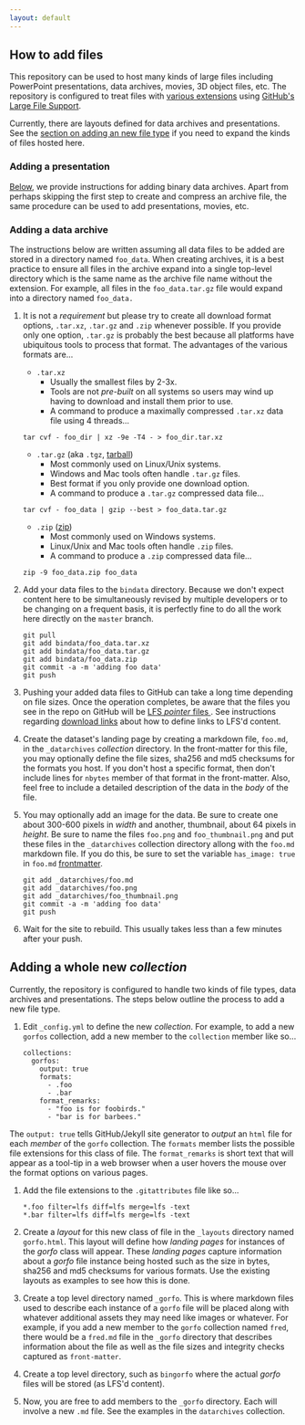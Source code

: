 ```yaml
---
layout: default
---
```

## How to add files

This repository can be used to host many kinds of large files including
PowerPoint presentations, data archives, movies, 3D object files, etc.
The repository is configured to treat files with
[various extensions](https://raw.githubusercontent.com/visit-dav/largedata/master/.gitattributes)
using
[GitHub's Large File Support](https://help.github.com/en/github/managing-large-files/about-git-large-file-storage).

Currently, there are layouts defined for data archives and presentations. See
the [section on adding an new file type](#how-to-add-new-collections) if you
need to expand the kinds of files hosted here. 

### Adding a presentation

[Below](#adding-a-data-archive), we provide instructions for adding binary
data archives. Apart from perhaps skipping the first step to create and
compress an archive file, the same procedure can be used to add presentations,
movies, etc.

### Adding a data archive

The instructions below are written assuming all data files to be added are stored
in a directory named `foo_data`. When creating archives, it is a best practice to
ensure all files in the archive expand into a single top-level directory which is
the same name as the archive file name without the extension. For example, all
files in the `foo_data.tar.gz` file would expand into a directory named `foo_data.`

1. It is not a *requirement* but please try to create all download format options,
`.tar.xz`, `.tar.gz` and `.zip` whenever possible. If you provide only one option, `.tar.gz`
is probably the best because all platforms have ubiquitous tools to process that
format. The advantages of the various formats are...
   * `.tar.xz`
     * Usually the smallest files by 2-3x.
     * Tools are not *pre-built* on all systems so users may wind up
       having to download and install them prior to use.
     * A command to produce a maximally compressed `.tar.xz` data file using
       4 threads...

   ```
   tar cvf - foo_dir | xz -9e -T4 - > foo_dir.tar.xz
   ```
   * `.tar.gz` (aka `.tgz`, [tarball](https://en.wikipedia.org/wiki/Tar_(computing)))
     * Most commonly used on Linux/Unix systems.
     * Windows and Mac tools often handle `.tar.gz` files.
     * Best format if you only provide one download option.
     * A command to produce a `.tar.gz` compressed data file...

   ```
   tar cvf - foo_data | gzip --best > foo_data.tar.gz
   ```
   * `.zip` ([zip](https://en.wikipedia.org/wiki/Zip_(file_format)))
     * Most commonly used on Windows systems.
     * Linux/Unix and Mac tools often handle `.zip` files.
     * A command to produce a `.zip` compressed data file...

   ```
   zip -9 foo_data.zip foo_data 
   ```

1. Add your data files to the `bindata` directory. Because we don't expect content here
to be simultaneously revised by multiple developers or to be changing on a frequent basis,
it is perfectly fine to do all the work here directly on the `master` branch.
   ```
   git pull
   git add bindata/foo_data.tar.xz
   git add bindata/foo_data.tar.gz
   git add bindata/foo_data.zip
   git commit -a -m 'adding foo data'
   git push
   ```
1. Pushing your added data files to GitHub can take a long time depending on file
sizes. Once the operation completes, be aware that the files you see in the repo
on GitHub will be
[LFS *pointer* files ](https://help.github.com/en/github/managing-large-files/about-git-large-file-storage#pointer-file-format).
See instructions regarding [download links](about-download-links.md) about how
to define links to LFS'd content.
1. Create the dataset's landing page by creating a markdown file, `foo.md`, in the
`_datarchives` *collection* directory. In the
front-matter for this file, you may optionally define the file sizes, sha256 and md5
checksums for the formats you host. If you don't host a specific format,
then don't include lines for `nbytes` member of that format in the front-matter.
Also, feel free to include a detailed description of the data in the *body* of the file.
1. You may optionally add an image for the data. Be sure to create one about 300-600
pixels in *width* and another, thumbnail, about 64 pixels in *height*. Be sure to
name the files `foo.png` and `foo_thumbnail.png` and put these files in the
`_datarchives` collection directory allong with the `foo.md` markdown file. If you do
this, be sure to set the variable `has_image: true` in `foo.md`
[frontmatter](https://jekyllrb.com/docs/front-matter/).
   ```
   git add _datarchives/foo.md
   git add _datarchives/foo.png
   git add _datarchives/foo_thumbnail.png
   git commit -a -m 'adding foo data'
   git push
   ```
1. Wait for the site to rebuild. This usually takes less than a few minutes after
your push.

## Adding a whole new *collection*

Currently, the repository is configured to handle two kinds of file types,
data archives and presentations. The steps below outline the process to add
a new file type.

1. Edit `_config.yml` to define the new *collection*. For example, to add
a new `gorfos` collection, add a new member to the `collection` member like
so...

   ```
   collections:
     gorfos:
       output: true
       formats:
         - .foo
         - .bar
       format_remarks:
         - "foo is for foobirds."
         - "bar is for barbees."
   ```

The `output: true` tells GitHub/Jekyll site generator to *output* an
`html` file for each *member* of the `gorfo` collection. The `formats`
member lists the possible file extensions for this class of file.
The `format_remarks` is short text that will appear as a tool-tip in
a web browser when a user hovers the mouse over the format options
on various pages.
1. Add the file extensions to the `.gitattributes` file like so...

   ```
   *.foo filter=lfs diff=lfs merge=lfs -text
   *.bar filter=lfs diff=lfs merge=lfs -text
   ```

1. Create a *layout* for this new class of file in the `_layouts` directory
named `gorfo.html`. This layout will define how *landing pages* for instances
of the *gorfo* class will appear. These *landing pages* capture information
about a *gorfo* file instance being hosted such as the size in bytes, sha256
and md5 checksums for various formats. Use the existing layouts as examples
to see how this is done.
1. Create a top level directory named `_gorfo`. This is where markdown
files used to describe each instance of a `gorfo` file will be placed
along with whatever additional assets they may need like images or
whatever. For example, if you add a new member to the `gorfo` collection
named `fred`, there would be a `fred.md` file in the `_gorfo` directory
that describes information about the file as well as the file sizes
and integrity checks captured as `front-matter`.
1. Create a top level directory, such as `bingorfo` where the actual *gorfo*
files will be stored (as LFS'd content).
1. Now, you are free to add members to the `_gorfo` directory. Each
will involve a new `.md` file. See the examples in the `datarchives`
collection.
